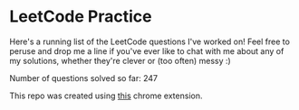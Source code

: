 # LeetCode Practice

Here's a running list of the LeetCode questions I've worked on! Feel free to peruse and drop me a line if you've ever like to chat with me about any of my solutions, whether they're clever or (too often) messy :)

Number of questions solved so far: 247

This repo was created using [this](https://github.com/QasimWani/LeetHub) chrome extension.
